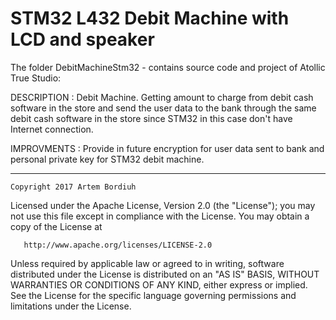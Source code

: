  # STM32 L432 Debit Machine with LCD and speaker

 The folder DebitMachineStm32 - contains source code and project of
				Atollic True Studio:

DESCRIPTION   : Debit Machine. Getting amount to charge from debit cash 
		software in the store and send the user data to the bank
		through the same debit cash software in the store since 
		STM32 in this case don't have Internet connection.

IMPROVMENTS   :	Provide in future encryption for user data sent to bank 
		and personal private key for STM32 debit machine.					
	

****************************************************************************

	Copyright 2017 Artem Bordiuh

   Licensed under the Apache License, Version 2.0 (the "License");
   you may not use this file except in compliance with the License.
   You may obtain a copy of the License at

       http://www.apache.org/licenses/LICENSE-2.0

   Unless required by applicable law or agreed to in writing, software
   distributed under the License is distributed on an "AS IS" BASIS,
   WITHOUT WARRANTIES OR CONDITIONS OF ANY KIND, either express or implied.
   See the License for the specific language governing permissions and
   limitations under the License.

